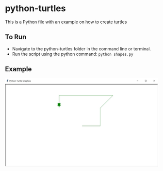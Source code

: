# python-turtles
This is a Python file with an example on how to create turtles

## To Run

* Navigate to the python-turtles folder in the command line or terminal.
* Run the script using the python command: `python shapes.py`

## Example

![alt text](preview.jpg)